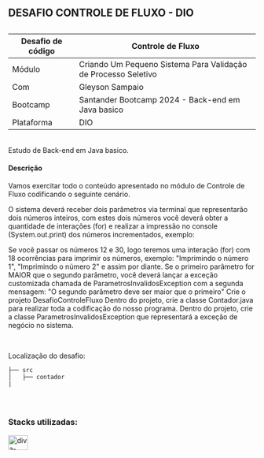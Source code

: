 
## DESAFIO CONTROLE DE FLUXO - DIO
##

| Desafio de código | Controle de Fluxo |
|--|--|
| Módulo | Criando Um Pequeno Sistema Para Validação de Processo Seletivo |
| Com | Gleyson Sampaio |
| Bootcamp | Santander Bootcamp 2024 - Back-end em Java basico |
| Plataforma | DIO |


<br>
Estudo de Back-end em Java basico.

<br>

#### Descrição
Vamos exercitar todo o conteúdo apresentado no módulo de Controle de Fluxo codificando o seguinte cenário.

O sistema deverá receber dois parâmetros via terminal que representarão dois números inteiros, com estes dois números você deverá obter a quantidade de interações (for) e realizar a impressão no console (System.out.print) dos números incrementados, exemplo:

Se você passar os números 12 e 30, logo teremos uma interação (for) com 18 ocorrências para imprimir os números, exemplo: "Imprimindo o número 1", "Imprimindo o número 2" e assim por diante.
Se o primeiro parâmetro for MAIOR que o segundo parâmetro, você deverá lançar a exceção customizada chamada de ParametrosInvalidosException com a segunda mensagem: "O segundo parâmetro deve ser maior que o primeiro"
Crie o projeto DesafioControleFluxo
Dentro do projeto, crie a classe Contador.java para realizar toda a codificação do nosso programa.
Dentro do projeto, crie a classe ParametrosInvalidosException que representará a exceção de negócio no sistema.

<br>


Localização do desafio:
```
├── src
│   ├── contador
|  
```

<br>

##
### Stacks utilizadas:

<div>
  <img align="center" alt="diva-Java" height="30" width="40" src="https://cdn.jsdelivr.net/gh/devicons/devicon/icons/java/java-original.svg">
</div>

